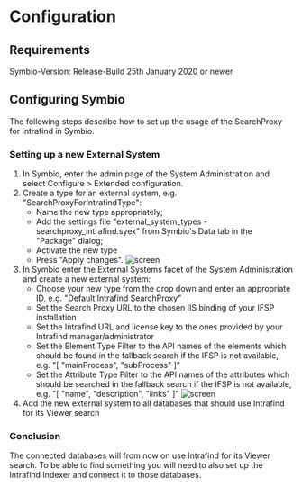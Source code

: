 # Configuration

## Requirements

Symbio-Version: Release-Build 25th January 2020 or newer

## Configuring Symbio

The following steps describe how to set up the usage of the SearchProxy for Intrafind in Symbio.

### Setting up a new External System

1. In Symbio, enter the admin page of the System Administration and select Configure > Extended configuration.
1. Create a type for an external system, e.g. "SearchProxyForIntrafindType":
   - Name the new type appropriately;
   - Add the settings file "external_system_types - searchproxy_intrafind.syex" from Symbio's Data tab in the "Package" dialog;
   - Activate the new type
   - Press "Apply changes".
   ![screen](../media/SearchProxyForIntrafind_ExternalSystemType.png)
1. In Symbio enter the External Systems facet of the System Administration and create a new external system:
   - Choose your new type from the drop down and enter an appropriate ID, e.g. "Default Intrafind SearchProxy"
   - Set the Search Proxy URL to the chosen IIS binding of your IFSP installation
   - Set the Intrafind URL and license key to the ones provided by your Intrafind manager/administrator
   - Set the Element Type Filter to the API names of the elements which should be found in the fallback search if the IFSP is not available, e.g. "[ "mainProcess", "subProcess" ]"
   - Set the Attribute Type Filter to the API names of the attributes which should be searched in the fallback search if the IFSP is not available, e.g. "[ "name", "description", "links" ]"
   ![screen](../media/SearchProxyForIntrafind_ExternalSystems_Configuration.png)
1. Add the new external system to all databases that should use Intrafind for its Viewer search

### Conclusion

The connected databases will from now on use Intrafind for its Viewer search. To be able to find something you will need to also set up the Intrafind Indexer and connect it to those databases.
